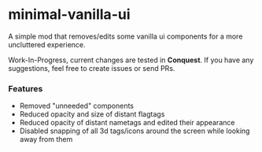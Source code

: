 # minimal-vanilla-ui

A simple mod that removes/edits some vanilla ui components for a more uncluttered experience.

Work-In-Progress, current changes are tested in **Conquest**. If you have any suggestions, feel free to create issues or send PRs.

### Features
* Removed "unneeded" components
* Reduced opacity and size of distant flagtags
* Reduced opacity of distant nametags and edited their appearance
* Disabled snapping of all 3d tags/icons around the screen while looking away from them

